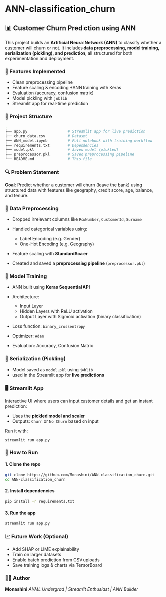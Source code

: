 # ANN-classification_churn

## 📊 Customer Churn Prediction using ANN

This project builds an **Artificial Neural Network (ANN)** to classify whether a customer will churn or not. It includes **data preprocessing, model training, serialization (pickling), and prediction**, all structured for both experimentation and deployment.


### 🚀 Features Implemented

+ Clean preprocessing pipeline
+ Feature scaling & encoding
+ANN training with Keras
+ Evaluation (accuracy, confusion matrix)
+ Model pickling with `joblib`
+ Streamlit app for real-time prediction


### 📁 Project Structure

```bash
.
├── app.py                  # Streamlit app for live prediction
├── churn_data.csv          # Dataset
├── ANN_model.ipynb         # Full notebook with training workflow
├── requirements.txt        # Dependencies
├── model.pkl               # Saved model (pickled)
├── preprocessor.pkl        # Saved preprocessing pipeline
└── README.md               # This file
```



### 🔍 Problem Statement

**Goal**: Predict whether a customer will churn (leave the bank) using structured data with features like geography, credit score, age, balance, and tenure.



### 🧹 Data Preprocessing

* Dropped irrelevant columns like `RowNumber`, `CustomerId`, `Surname`
* Handled categorical variables using:

  * Label Encoding (e.g. Gender)
  * One-Hot Encoding (e.g. Geography)
* Feature scaling with **StandardScaler**
* Created and saved a **preprocessing pipeline** (`preprocessor.pkl`)



### 🧠 Model Training

* ANN built using **Keras Sequential API**
* Architecture:

  * Input Layer
  * Hidden Layers with ReLU activation
  * Output Layer with Sigmoid activation (binary classification)
* Loss function: `binary_crossentropy`
* Optimizer: `Adam`
* Evaluation: Accuracy, Confusion Matrix



### 💾 Serialization (Pickling)

* Model saved as `model.pkl` using `joblib`
*  used in the Streamlit app for **live predictions**



### 🖥️ Streamlit App

Interactive UI where users can input customer details and get an instant prediction:

* Uses the **pickled model and scaler**
* Outputs: `Churn` or `No Churn` based on input

Run it with:

```bash
streamlit run app.py
```



### 🧪 How to Run

#### 1. Clone the repo

```bash
git clone https://github.com/Monashini/ANN-classification_churn.git
cd ANN-classification_churn
```

#### 2. Install dependencies

```bash
pip install -r requirements.txt
```

#### 3. Run the app

```bash
streamlit run app.py
```


### 📈 Future Work (Optional)

* Add SHAP or LIME explainability
* Train on larger datasets
* Enable batch prediction from CSV uploads
* Save training logs & charts via TensorBoard


### 👩‍💻 Author

**Monashini**
*AI/ML Undergrad | Streamlit Enthusiast | ANN Builder*


